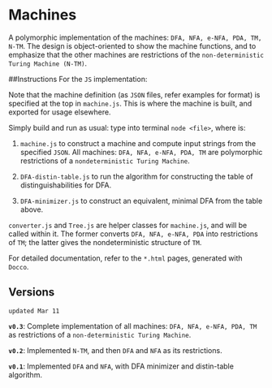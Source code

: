 # Machines
A polymorphic implementation of the machines: `DFA, NFA, e-NFA, PDA, TM, N-TM`.
The design is object-oriented to show the machine functions, and to emphasize that the other machines are restrictions of the `non-deterministic Turing Machine (N-TM)`.


##Instructions
For the `JS` implementation:

Note that the machine definition (as `JSON` files, refer examples for format) is specified at the top in `machine.js`. This is where the machine is built, and exported for usage elsewhere.

Simply build and run as usual: type into terminal `node <file>`, where *<file>* is:

1. `machine.js` to construct a machine and compute input strings from the specified `JSON`. All machines: `DFA, NFA, e-NFA, PDA, TM` are polymorphic restrictions of a `nondeterministic Turing Machine`.

2. `DFA-distin-table.js` to run the algorithm for constructing the table of distinguishabilities for DFA.

3. `DFA-minimizer.js` to construct an equivalent, minimal DFA from the table above.


`converter.js` and `Tree.js` are helper classes for `machine.js`, and will be called within it. The former converts `DFA, NFA, e-NFA, PDA` into restrictions of `TM`; the latter gives the nondeterministic structure of `TM`.

For detailed documentation, refer to the `*.html` pages, generated with `Docco`.


## Versions
`updated Mar 11`

**`v0.3`**: Complete implementation of all machines: `DFA, NFA, e-NFA, PDA, TM` as restrictions of a `non-deterministic Turing Machine`.

**`v0.2`**: Implemented `N-TM`, and then `DFA` and `NFA` as its restrictions.

**`v0.1`**: Implemented `DFA` and `NFA`, with DFA minimizer and distin-table algorithm.

